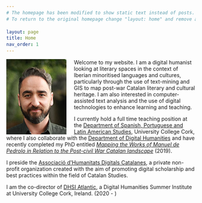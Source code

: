 ```yaml
---
# The homepage has been modified to show static text instead of posts.
# To return to the original homepage change "layout: home" and remove all other content.

layout: page
title: Home
nav_order: 1
---
```


<img style="float: left; padding-right: 20px" src="/images/pedronilsson.jpg">

Welcome to my website. I am a digital humanist looking at literary spaces in the context of Iberian minoritised languages and cultures, particularly through the use of text-mining and GIS to map post-war Catalan literary and cultural heritage. I am also interested in computer-assisted text analysis and the use of digital technologies to enhance learning and teaching. 


I currently hold a full time teaching position at the [Department of Spanish, Portuguese and Latin American Studies](https://www.ucc.ie/en/splas/), University College Cork, where I also collaborate with the [Department of Digital Humanities](https://www.ucc.ie/en/dah/) and have recently completed my PhD entitled [*Mapping the Works of Manuel de Pedrolo in Relation to the Post-civil War Catalan landscape*](https://cora.ucc.ie/handle/10468/8959) (2019). 

I preside the [Associació d'Humanitats Digitals Catalanes](http://adhcat.org), a private non-profit organization created with the aim of promoting digital scholarship and best practices within the field of Catalan Studies.

I am the co-director of [DHSI Atlantic](http://dhsiatlantic.ucc.ie), a Digital Humanities Summer Institute at University College Cork, Ireland. (2020 - )

